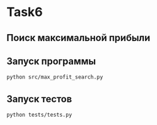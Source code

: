 # Task6
## Поиск максимальной прибыли
## Запуск программы
```bash
python src/max_profit_search.py
```
## Запуск тестов
```bash
python tests/tests.py
```